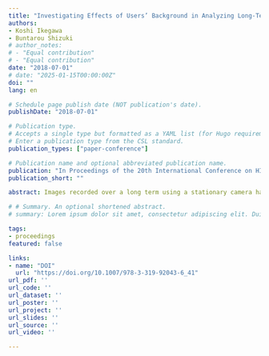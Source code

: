 ```yaml
---
title: "Investigating Effects of Users’ Background in Analyzing Long-Term Images from a Stationary Camera."
authors:
- Koshi Ikegawa
- Buntarou Shizuki
# author_notes:
# - "Equal contribution"
# - "Equal contribution"
date: "2018-07-01"
# date: "2025-01-15T00:00:00Z"
doi: ""
lang: en

# Schedule page publish date (NOT publication's date).
publishDate: "2018-07-01"

# Publication type.
# Accepts a single type but formatted as a YAML list (for Hugo requirements).
# Enter a publication type from the CSL standard.
publication_types: ["paper-conference"]

# Publication name and optional abbreviated publication name.
publication: "In Proceedings of the 20th International Conference on HIMI 2018, Held as Part of HCI International 2018 (HCII 2018)"
publication_short: ""

abstract: Images recorded over a long term using a stationary camera have the potential for revealing various facts regarding the recorded target. We have been developing an analyzing system with a heatmap-based interface designed for visual analytics of long-term images from a stationary camera. In our previous study, we experimented with participants who were recorded in the images (recorded participants). In this study, we conducted a further experiment with participants who are not recorded in the images (unrecorded participants) to reveal the discoveries that participants obtain. By comparing the results of participants with different backgrounds, we investigated the difference between discoveries, functions used, and analysis process. The comparison suggests that unrecorded participants could discover many facts about environment, and recorded participants could discover many facts about people. Moreover, the comparison also suggests that unrecorded participants could discover many facts comparable to recorded participants.

# # Summary. An optional shortened abstract.
# summary: Lorem ipsum dolor sit amet, consectetur adipiscing elit. Duis posuere tellus ac convallis placerat. Proin tincidunt magna sed ex sollicitudin condimentum.

tags:
- proceedings
featured: false

links:
- name: "DOI"
  url: "https://doi.org/10.1007/978-3-319-92043-6_41"
url_pdf: ''
url_code: ''
url_dataset: ''
url_poster: ''
url_project: ''
url_slides: ''
url_source: ''
url_video: ''

---
```

